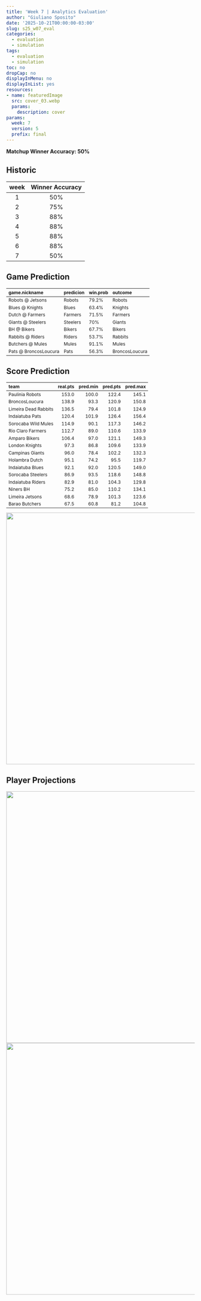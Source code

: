 ```yaml
---
title: 'Week 7 | Analytics Evaluation'
author: "Giuliano Sposito"
date: '2025-10-21T00:00:00-03:00'
slug: s25_w07_eval
categories:
  - evaluation
  - simulation
tags:
  - evaluation
  - simulation
toc: no
dropCap: no
displayInMenu: no
displayInList: yes
resources:
- name: featuredImage
  src: cover_03.webp
  params:
    description: cover
params:
  week: 7
  version: 5
  prefix: final
---
```

<script src="{{< blogdown/postref >}}index_files/kePrint/kePrint.js"></script>
<link href="{{< blogdown/postref >}}index_files/lightable/lightable.css" rel="stylesheet" />
<script src="{{< blogdown/postref >}}index_files/kePrint/kePrint.js"></script>
<link href="{{< blogdown/postref >}}index_files/lightable/lightable.css" rel="stylesheet" />

**Matchup Winner Accuracy: 50%**

<!--more-->

## Historic

| week | Winner Accuracy |
|:----:|:---------------:|
| 1    |       50%       |
| 2    |       75%       |
| 3    |       88%       |
| 4    |       88%       |
| 5    |       88%       |
| 6    |       88%       |
| 7    |       50%       |







## Game Prediction

<table class="table" style="font-size: 12px; margin-left: auto; margin-right: auto;">
 <thead>
  <tr>
   <th style="text-align:left;"> game.nickname </th>
   <th style="text-align:left;"> predicion </th>
   <th style="text-align:left;"> win.prob </th>
   <th style="text-align:left;"> outcome </th>
  </tr>
 </thead>
<tbody>
  <tr>
   <td style="text-align:left;"> Robots @ Jetsons </td>
   <td style="text-align:left;"> Robots </td>
   <td style="text-align:left;"> 79.2% </td>
   <td style="text-align:left;"> Robots </td>
  </tr>
  <tr>
   <td style="text-align:left;"> Blues @ Knights </td>
   <td style="text-align:left;"> Blues </td>
   <td style="text-align:left;"> 63.4% </td>
   <td style="text-align:left;"> Knights </td>
  </tr>
  <tr>
   <td style="text-align:left;"> Dutch @ Farmers </td>
   <td style="text-align:left;"> Farmers </td>
   <td style="text-align:left;"> 71.5% </td>
   <td style="text-align:left;"> Farmers </td>
  </tr>
  <tr>
   <td style="text-align:left;"> Giants @ Steelers </td>
   <td style="text-align:left;"> Steelers </td>
   <td style="text-align:left;"> 70% </td>
   <td style="text-align:left;"> Giants </td>
  </tr>
  <tr>
   <td style="text-align:left;"> BH @ Bikers </td>
   <td style="text-align:left;"> Bikers </td>
   <td style="text-align:left;"> 67.7% </td>
   <td style="text-align:left;"> Bikers </td>
  </tr>
  <tr>
   <td style="text-align:left;"> Rabbits @ Riders </td>
   <td style="text-align:left;"> Riders </td>
   <td style="text-align:left;"> 53.7% </td>
   <td style="text-align:left;"> Rabbits </td>
  </tr>
  <tr>
   <td style="text-align:left;"> Butchers @ Mules </td>
   <td style="text-align:left;"> Mules </td>
   <td style="text-align:left;"> 91.1% </td>
   <td style="text-align:left;"> Mules </td>
  </tr>
  <tr>
   <td style="text-align:left;"> Pats @ BroncosLoucura </td>
   <td style="text-align:left;"> Pats </td>
   <td style="text-align:left;"> 56.3% </td>
   <td style="text-align:left;"> BroncosLoucura </td>
  </tr>
</tbody>
</table>


## Score Prediction

<table class="table" style="font-size: 12px; margin-left: auto; margin-right: auto;">
 <thead>
  <tr>
   <th style="text-align:left;"> team </th>
   <th style="text-align:right;"> real.pts </th>
   <th style="text-align:right;"> pred.min </th>
   <th style="text-align:right;"> pred.pts </th>
   <th style="text-align:right;"> pred.max </th>
  </tr>
 </thead>
<tbody>
  <tr>
   <td style="text-align:left;"> Paulinia Robots </td>
   <td style="text-align:right;"> 153.0 </td>
   <td style="text-align:right;"> 100.0 </td>
   <td style="text-align:right;"> 122.4 </td>
   <td style="text-align:right;"> 145.1 </td>
  </tr>
  <tr>
   <td style="text-align:left;"> BroncosLoucura </td>
   <td style="text-align:right;"> 138.9 </td>
   <td style="text-align:right;"> 93.3 </td>
   <td style="text-align:right;"> 120.9 </td>
   <td style="text-align:right;"> 150.8 </td>
  </tr>
  <tr>
   <td style="text-align:left;"> Limeira Dead Rabbits </td>
   <td style="text-align:right;"> 136.5 </td>
   <td style="text-align:right;"> 79.4 </td>
   <td style="text-align:right;"> 101.8 </td>
   <td style="text-align:right;"> 124.9 </td>
  </tr>
  <tr>
   <td style="text-align:left;"> Indaiatuba Pats </td>
   <td style="text-align:right;"> 120.4 </td>
   <td style="text-align:right;"> 101.9 </td>
   <td style="text-align:right;"> 126.4 </td>
   <td style="text-align:right;"> 156.4 </td>
  </tr>
  <tr>
   <td style="text-align:left;"> Sorocaba Wild Mules </td>
   <td style="text-align:right;"> 114.9 </td>
   <td style="text-align:right;"> 90.1 </td>
   <td style="text-align:right;"> 117.3 </td>
   <td style="text-align:right;"> 146.2 </td>
  </tr>
  <tr>
   <td style="text-align:left;"> Rio Claro Farmers </td>
   <td style="text-align:right;"> 112.7 </td>
   <td style="text-align:right;"> 89.0 </td>
   <td style="text-align:right;"> 110.6 </td>
   <td style="text-align:right;"> 133.9 </td>
  </tr>
  <tr>
   <td style="text-align:left;"> Amparo Bikers </td>
   <td style="text-align:right;"> 106.4 </td>
   <td style="text-align:right;"> 97.0 </td>
   <td style="text-align:right;"> 121.1 </td>
   <td style="text-align:right;"> 149.3 </td>
  </tr>
  <tr>
   <td style="text-align:left;"> London Knights </td>
   <td style="text-align:right;"> 97.3 </td>
   <td style="text-align:right;"> 86.8 </td>
   <td style="text-align:right;"> 109.6 </td>
   <td style="text-align:right;"> 133.9 </td>
  </tr>
  <tr>
   <td style="text-align:left;"> Campinas Giants </td>
   <td style="text-align:right;"> 96.0 </td>
   <td style="text-align:right;"> 78.4 </td>
   <td style="text-align:right;"> 102.2 </td>
   <td style="text-align:right;"> 132.3 </td>
  </tr>
  <tr>
   <td style="text-align:left;"> Holambra Dutch </td>
   <td style="text-align:right;"> 95.1 </td>
   <td style="text-align:right;"> 74.2 </td>
   <td style="text-align:right;"> 95.5 </td>
   <td style="text-align:right;"> 119.7 </td>
  </tr>
  <tr>
   <td style="text-align:left;"> Indaiatuba Blues </td>
   <td style="text-align:right;"> 92.1 </td>
   <td style="text-align:right;"> 92.0 </td>
   <td style="text-align:right;"> 120.5 </td>
   <td style="text-align:right;"> 149.0 </td>
  </tr>
  <tr>
   <td style="text-align:left;"> Sorocaba Steelers </td>
   <td style="text-align:right;"> 86.9 </td>
   <td style="text-align:right;"> 93.5 </td>
   <td style="text-align:right;"> 118.6 </td>
   <td style="text-align:right;"> 148.8 </td>
  </tr>
  <tr>
   <td style="text-align:left;"> Indaiatuba Riders </td>
   <td style="text-align:right;"> 82.9 </td>
   <td style="text-align:right;"> 81.0 </td>
   <td style="text-align:right;"> 104.3 </td>
   <td style="text-align:right;"> 129.8 </td>
  </tr>
  <tr>
   <td style="text-align:left;"> Niners BH </td>
   <td style="text-align:right;"> 75.2 </td>
   <td style="text-align:right;"> 85.0 </td>
   <td style="text-align:right;"> 110.2 </td>
   <td style="text-align:right;"> 134.1 </td>
  </tr>
  <tr>
   <td style="text-align:left;"> Limeira Jetsons </td>
   <td style="text-align:right;"> 68.6 </td>
   <td style="text-align:right;"> 78.9 </td>
   <td style="text-align:right;"> 101.3 </td>
   <td style="text-align:right;"> 123.6 </td>
  </tr>
  <tr>
   <td style="text-align:left;"> Barao Butchers </td>
   <td style="text-align:right;"> 67.5 </td>
   <td style="text-align:right;"> 60.8 </td>
   <td style="text-align:right;"> 81.2 </td>
   <td style="text-align:right;"> 104.8 </td>
  </tr>
</tbody>
</table>


<img src="{{< blogdown/postref >}}index_files/figure-html/scoreChart-1.png" width="672" />

## Player Projections

<img src="{{< blogdown/postref >}}index_files/figure-html/pointsProj-1.png" width="672" />

<img src="{{< blogdown/postref >}}index_files/figure-html/projErrors-1.png" width="672" />

